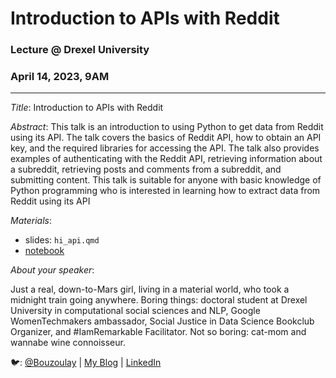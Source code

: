# Introduction to APIs with Reddit
### Lecture @ Drexel University
### April 14, 2023, 9AM

---

*Title*: Introduction to APIs with Reddit

*Abstract*: This talk is an introduction to using Python to get data from Reddit using its API. The talk covers the basics of Reddit API, how to obtain an API key, and the required libraries for accessing the API. The talk also provides examples of authenticating with the Reddit API, retrieving information about a subreddit, retrieving posts and comments from a subreddit, and submitting content. This talk is suitable for anyone with basic knowledge of Python programming who is interested in learning how to extract data from Reddit using its API

*Materials*:  

- slides: `hi_api.qmd`
- [notebook](https://colab.research.google.com/drive/1OFhaZaszrYfePVPEA8b8zoAY3pYAMUR3?usp=sharing)

*About your speaker*:

Just a real, down-to-Mars girl, living in a material world, who took a midnight train going anywhere. Boring things: doctoral student at Drexel University in computational social sciences and NLP, Google WomenTechmakers ambassador, Social Justice in Data Science Bookclub Organizer, and #IamRemarkable Facilitator. Not so boring: cat-mom and wannabe wine connoisseur.

🐦: [@Bouzoulay](https://twitter.com/bouzoulay) | [My Blog](https://laylab.me) | [LinkedIn](https://linkedin.com/in/layla-bouzoubaa)
